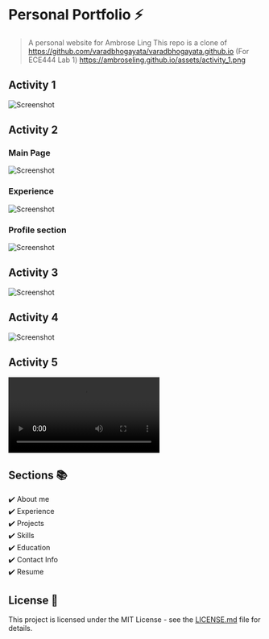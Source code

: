 # Personal Portfolio ⚡️ 
> A personal website for Ambrose Ling
> This repo is a clone of https://github.com/varadbhogayata/varadbhogayata.github.io (For ECE444 Lab 1)
> https://ambroseling.github.io/assets/activity_1.png

## Activity 1
![Screenshot](https://ambroseling.github.io/assets/activity_1.png)

## Activity 2
### Main Page
![Screenshot](https://ambroseling.github.io/assets/activity_2_1.png)

### Experience
![Screenshot](https://ambroseling.github.io/assets/activity_2_2.png)

### Profile section
![Screenshot](https://ambroseling.github.io/assets/activity_2_3.png)

## Activity 3
![Screenshot](https://ambroseling.github.io/assets/activity_3.png)

## Activity 4
![Screenshot](https://ambroseling.github.io/assets/activity_4.png)

## Activity 5
<video src="https://ambroseling.github.io/assets/activity-5.mov"></video>

## Sections 📚
✔️ About me\
✔️ Experience\
✔️ Projects \
✔️ Skills \
✔️ Education\
✔️ Contact Info\
✔️ Resume


## License 📄
This project is licensed under the MIT License - see the [LICENSE.md](./LICENSE) file for details.
